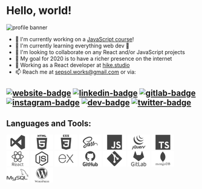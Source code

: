 <!-- https://github.com/sepsol/sepsol/blob/master/ = ./ -->

# Hello, world!

![profile banner](https://github.com/sepsol/sepsol/blob/master/assets/banner/sepsol-nature.gif)

- 🔭 I'm currently working on a [JavaScript course][course]!
- 🌱 I'm currently learning everything web dev 🕺
- 👯 I'm looking to collaborate on any React and/or JavaScript projects
- 🎯 My goal for 2020 is to have a richer presence on the internet
- 💼 Working as a React developer at [hike.studio][hike]
- 📫 Reach me at [sepsol.works@gmail.com][email] or via:

[![website-badge]][website]
[![linkedin-badge]][linkedin]
[![gitlab-badge]][gitlab]
[![instagram-badge]][instagram]
[![dev-badge]][dev]
[![twitter-badge]][twitter]
---

## Languages and Tools:
![VisualStudio icon](https://github.com/sepsol/sepsol/blob/master/assets/icons/png/VisualStudio.png)
![HTML icon](https://github.com/sepsol/sepsol/blob/master/assets/icons/png/HTML.png)
![CSS icon](https://github.com/sepsol/sepsol/blob/master/assets/icons/png/CSS.png)
![SASS icon](https://github.com/sepsol/sepsol/blob/master/assets/icons/png/SASS.png)
![JavaScript icon](https://github.com/sepsol/sepsol/blob/master/assets/icons/png/JavaScript.png)
![jQuery icon](https://github.com/sepsol/sepsol/blob/master/assets/icons/png/jQuery.png)
![TypeScript icon](https://github.com/sepsol/sepsol/blob/master/assets/icons/png/TypeScript.png)
![ReactJS icon](https://github.com/sepsol/sepsol/blob/master/assets/icons/png/ReactJS.png)
![NodeJS icon](https://github.com/sepsol/sepsol/blob/master/assets/icons/png/NodeJS.png)
![ExpressJS icon](https://github.com/sepsol/sepsol/blob/master/assets/icons/png/ExpressJS.png)
![GitHub icon](https://github.com/sepsol/sepsol/blob/master/assets/icons/png/GitHub.png)
![Git icon](https://github.com/sepsol/sepsol/blob/master/assets/icons/png/Git.png)
![GitLab icon](https://github.com/sepsol/sepsol/blob/master/assets/icons/png/GitLab.png)
![MongoDB icon](https://github.com/sepsol/sepsol/blob/master/assets/icons/png/MongoDB.png)
![MySQL icon](https://github.com/sepsol/sepsol/blob/master/assets/icons/png/MySQL.png)
![WordPress icon](https://github.com/sepsol/sepsol/blob/master/assets/icons/png/WordPress.png)

<!-- TODO: Redux // after ReactJS // before: Redux -->
<!-- TODO: GraphQL // after: Redux // before: NodeJS -->
<!-- TODO: PostgreSQL // after: MongoDB // before: MySQL -->

<!-- 
  TODO: 
  heroku
  bootstrap
  php
  laravel
  adobe xd
  photoshop
  illustrator
-->




<!-- START: md definitions -->
  [hike]: https://hike.studio/
  [course]: https://learniaa.com/

  [email]: mailto:sepsol.works@gmail.com
  [website]: https://sepsol.github.io/
  [github]: https://github.com/sepsol
  [gitlab]: https://gitlab.com/sepsol
  [dev]: https://dev.to/sepsol
  [linkedin]: https://www.linkedin.com/in/sepsol/
  [twitter]: https://twitter.com/mr_sepsol
  [facebook]: https://www.facebook.com/sepsol
  [instagram]: https://www.instagram.com/mr_sepsol/

  [email-badge]: https://img.shields.io/badge/-sepsol.works@gmail.com-004485?style=flat-square&labelColor=004485&logo=Gmail&logoColor=white
  [website-badge]: https://img.shields.io/badge/-sepsol.github.io-4E4F4F?style=flat-square&labelColor=4E4F4F&logo=Internet-Explorer&logoColor=white
  [github-badge]: https://img.shields.io/badge/-@sepsol-24292E?style=flat-square&labelColor=24292E&logo=GitHub&logoColor=white
  [gitlab-badge]: https://img.shields.io/badge/-@sepsol-FA7035?style=flat-square&labelColor=FA7035&logo=Gitlab&logoColor=white
  [dev-badge]: https://img.shields.io/badge/-@sepsol-8F7CF2?style=flat-square&labelColor=8F7CF2&logo=Dev.to&logoColor=white
  [linkedin-badge]: https://img.shields.io/badge/-@sepsol-0678BE?style=flat-square&labelColor=0678BE&logo=Linkedin&logoColor=white
  [twitter-badge]: https://img.shields.io/badge/-@mr__sepsol-0099DD?style=flat-square&labelColor=0099DD&logo=Twitter&logoColor=white
  [facebook-badge]: https://img.shields.io/badge/-@sepsol-4267B2?style=flat-square&labelColor=4267B2&logo=Facebook&logoColor=white
  [instagram-badge]: https://img.shields.io/badge/-@mr__sepsol-D7008A?style=flat-square&labelColor=D7008A&logo=Instagram&logoColor=white
<!-- END: md definitions -->



<!--
**sepsol/sepsol** is a ✨ _special_ ✨ repository because its `README.md` (this file) appears on your GitHub profile.

Here are some ideas to get you started:

- 🔭 I’m currently working on ...
- 🌱 I’m currently learning ...
- 👯 I’m looking to collaborate on ...
- 🤔 I’m looking for help with ...
- 💬 Ask me about ...
- 📫 How to reach me: ...
- 😄 Pronouns: ...
- ⚡ Fun fact: ...
-->
